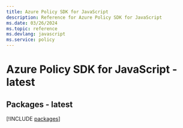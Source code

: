 ```yaml
---
title: Azure Policy SDK for JavaScript
description: Reference for Azure Policy SDK for JavaScript
ms.date: 03/26/2024
ms.topic: reference
ms.devlang: javascript
ms.service: policy
---
```

# Azure Policy SDK for JavaScript - latest
## Packages - latest
[!INCLUDE [packages](policy-index.md)]